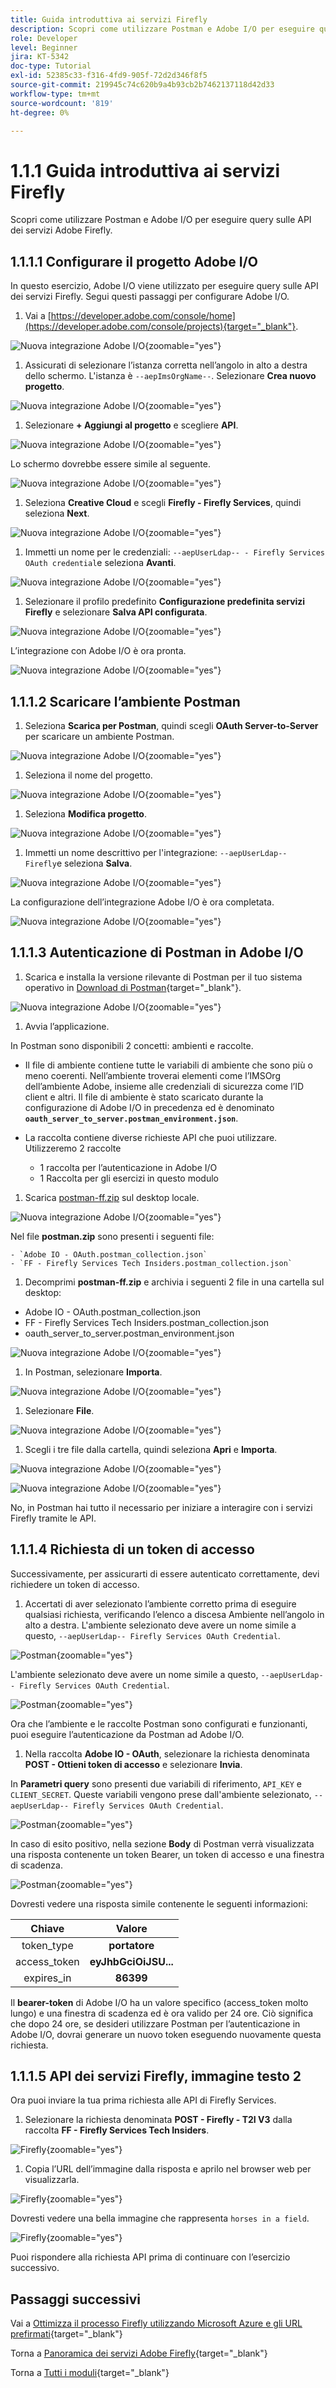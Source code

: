 ```yaml
---
title: Guida introduttiva ai servizi Firefly
description: Scopri come utilizzare Postman e Adobe I/O per eseguire query sulle API dei servizi Adobe Firefly
role: Developer
level: Beginner
jira: KT-5342
doc-type: Tutorial
exl-id: 52385c33-f316-4fd9-905f-72d2d346f8f5
source-git-commit: 219945c74c620b9a4b93cb2b7462137118d42d33
workflow-type: tm+mt
source-wordcount: '819'
ht-degree: 0%

---
```


# 1.1.1 Guida introduttiva ai servizi Firefly

Scopri come utilizzare Postman e Adobe I/O per eseguire query sulle API dei servizi Adobe Firefly.

## 1.1.1.1 Configurare il progetto Adobe I/O

In questo esercizio, Adobe I/O viene utilizzato per eseguire query sulle API dei servizi Firefly. Segui questi passaggi per configurare Adobe I/O.

1. Vai a [https://developer.adobe.com/console/home](https://developer.adobe.com/console/projects){target="_blank"}.

![Nuova integrazione Adobe I/O](./images/iohome.png){zoomable="yes"}

1. Assicurati di selezionare l’istanza corretta nell’angolo in alto a destra dello schermo. L&#39;istanza è `--aepImsOrgName--`. Selezionare **Crea nuovo progetto**.

![Nuova integrazione Adobe I/O](./images/iocomp.png){zoomable="yes"}

1. Selezionare **+ Aggiungi al progetto** e scegliere **API**.

![Nuova integrazione Adobe I/O](./images/adobe_io_access_api.png){zoomable="yes"}

Lo schermo dovrebbe essere simile al seguente.

![Nuova integrazione Adobe I/O](./images/api1.png){zoomable="yes"}

1. Seleziona **Creative Cloud** e scegli **Firefly - Firefly Services**, quindi seleziona **Next**.

![Nuova integrazione Adobe I/O](./images/api3.png){zoomable="yes"}

1. Immetti un nome per le credenziali: `--aepUserLdap-- - Firefly Services OAuth credential`e seleziona **Avanti**.

![Nuova integrazione Adobe I/O](./images/api4.png){zoomable="yes"}

1. Selezionare il profilo predefinito **Configurazione predefinita servizi Firefly** e selezionare **Salva API configurata**.

![Nuova integrazione Adobe I/O](./images/api9.png){zoomable="yes"}

L’integrazione con Adobe I/O è ora pronta.

![Nuova integrazione Adobe I/O](./images/api11.png){zoomable="yes"}

## 1.1.1.2 Scaricare l’ambiente Postman

1. Seleziona **Scarica per Postman**, quindi scegli **OAuth Server-to-Server** per scaricare un ambiente Postman.

![Nuova integrazione Adobe I/O](./images/iopm.png){zoomable="yes"}

1. Seleziona il nome del progetto.

![Nuova integrazione Adobe I/O](./images/api13.png){zoomable="yes"}

1. Seleziona **Modifica progetto**.

![Nuova integrazione Adobe I/O](./images/api14.png){zoomable="yes"}

1. Immetti un nome descrittivo per l&#39;integrazione: `--aepUserLdap-- Firefly`e seleziona **Salva**.

![Nuova integrazione Adobe I/O](./images/api15.png){zoomable="yes"}

La configurazione dell’integrazione Adobe I/O è ora completata.

![Nuova integrazione Adobe I/O](./images/api16.png){zoomable="yes"}

## 1.1.1.3 Autenticazione di Postman in Adobe I/O

1. Scarica e installa la versione rilevante di Postman per il tuo sistema operativo in [Download di Postman](https://www.postman.com/downloads/){target="_blank"}.

![Nuova integrazione Adobe I/O](./images/getstarted.png){zoomable="yes"}

1. Avvia l’applicazione.

In Postman sono disponibili 2 concetti: ambienti e raccolte.

- Il file di ambiente contiene tutte le variabili di ambiente che sono più o meno coerenti. Nell’ambiente troverai elementi come l’IMSOrg dell’ambiente Adobe, insieme alle credenziali di sicurezza come l’ID client e altri. Il file di ambiente è stato scaricato durante la configurazione di Adobe I/O in precedenza ed è denominato **`oauth_server_to_server.postman_environment.json`**.

- La raccolta contiene diverse richieste API che puoi utilizzare. Utilizzeremo 2 raccolte
   - 1 raccolta per l’autenticazione in Adobe I/O
   - 1 Raccolta per gli esercizi in questo modulo

1. Scarica [postman-ff.zip](./../../../assets/postman/postman-ff.zip) sul desktop locale.

![Nuova integrazione Adobe I/O](./images/pmfolder.png){zoomable="yes"}

Nel file **postman.zip** sono presenti i seguenti file:

    - `Adobe IO - OAuth.postman_collection.json`
    - `FF - Firefly Services Tech Insiders.postman_collection.json`

1. Decomprimi **postman-ff.zip** e archivia i seguenti 2 file in una cartella sul desktop:
- Adobe IO - OAuth.postman_collection.json
- FF - Firefly Services Tech Insiders.postman_collection.json
- oauth_server_to_server.postman_environment.json

![Nuova integrazione Adobe I/O](./images/pmfolder1.png){zoomable="yes"}

1. In Postman, selezionare **Importa**.

![Nuova integrazione Adobe I/O](./images/postmanui.png){zoomable="yes"}

1. Selezionare **File**.

![Nuova integrazione Adobe I/O](./images/choosefiles.png){zoomable="yes"}

1. Scegli i tre file dalla cartella, quindi seleziona **Apri** e **Importa**.

![Nuova integrazione Adobe I/O](./images/selectfiles.png){zoomable="yes"}

![Nuova integrazione Adobe I/O](./images/impconfirm.png){zoomable="yes"}

No, in Postman hai tutto il necessario per iniziare a interagire con i servizi Firefly tramite le API.

## 1.1.1.4 Richiesta di un token di accesso

Successivamente, per assicurarti di essere autenticato correttamente, devi richiedere un token di accesso.

1. Accertati di aver selezionato l’ambiente corretto prima di eseguire qualsiasi richiesta, verificando l’elenco a discesa Ambiente nell’angolo in alto a destra. L&#39;ambiente selezionato deve avere un nome simile a questo, `--aepUserLdap-- Firefly Services OAuth Credential`.

![Postman](./images/envselemea1.png){zoomable="yes"}

L&#39;ambiente selezionato deve avere un nome simile a questo, `--aepUserLdap-- Firefly Services OAuth Credential`.

![Postman](./images/envselemea.png){zoomable="yes"}

Ora che l’ambiente e le raccolte Postman sono configurati e funzionanti, puoi eseguire l’autenticazione da Postman ad Adobe I/O.

1. Nella raccolta **Adobe IO - OAuth**, selezionare la richiesta denominata **POST - Ottieni token di accesso** e selezionare **Invia**.

In **Parametri query** sono presenti due variabili di riferimento, `API_KEY` e `CLIENT_SECRET`. Queste variabili vengono prese dall&#39;ambiente selezionato, `--aepUserLdap-- Firefly Services OAuth Credential`.

![Postman](./images/ioauth.png){zoomable="yes"}

In caso di esito positivo, nella sezione **Body** di Postman verrà visualizzata una risposta contenente un token Bearer, un token di accesso e una finestra di scadenza.

![Postman](./images/ioauthresp.png){zoomable="yes"}


Dovresti vedere una risposta simile contenente le seguenti informazioni:

| Chiave | Valore |
|:-------------:| :---------------:| 
| token_type | **portatore** |
| access_token | **eyJhbGciOiJSU...** |
| expires_in | **86399** |

Il **bearer-token** di Adobe I/O ha un valore specifico (access_token molto lungo) e una finestra di scadenza ed è ora valido per 24 ore. Ciò significa che dopo 24 ore, se desideri utilizzare Postman per l’autenticazione in Adobe I/O, dovrai generare un nuovo token eseguendo nuovamente questa richiesta.

## 1.1.1.5 API dei servizi Firefly, immagine testo 2

Ora puoi inviare la tua prima richiesta alle API di Firefly Services.

1. Selezionare la richiesta denominata **POST - Firefly - T2I V3** dalla raccolta **FF - Firefly Services Tech Insiders**.

![Firefly](./images/ff1.png){zoomable="yes"}

1. Copia l’URL dell’immagine dalla risposta e aprilo nel browser web per visualizzarla.

![Firefly](./images/ff2.png){zoomable="yes"}

Dovresti vedere una bella immagine che rappresenta `horses in a field`.

![Firefly](./images/ff3.png){zoomable="yes"}

Puoi rispondere alla richiesta API prima di continuare con l’esercizio successivo.

## Passaggi successivi

Vai a [Ottimizza il processo Firefly utilizzando Microsoft Azure e gli URL prefirmati](./ex2.md){target="_blank"}

Torna a [Panoramica dei servizi Adobe Firefly](./firefly-services.md){target="_blank"}

Torna a [Tutti i moduli](./../../../overview.md){target="_blank"}
